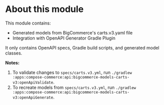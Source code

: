 # About this module
This module contains:
- Generated models from BigCommerce's carts.v3.yaml file
- Integration with OpenAPI Generator Gradle Plugin

It only contains OpenAPI specs, Gradle build scripts, and generated model classes.
  
**Notes:**
1. To validate changes to `specs/carts.v3.yml`, run `./gradlew :apps:compose-commerce:api:bigcommerce-models-carts-v3:openApiValidate`.  
1. To recreate models from `specs/carts.v3.yml`, run `./gradlew :apps:compose-commerce:api:bigcommerce-models-carts-v3:openApiGenerate`.